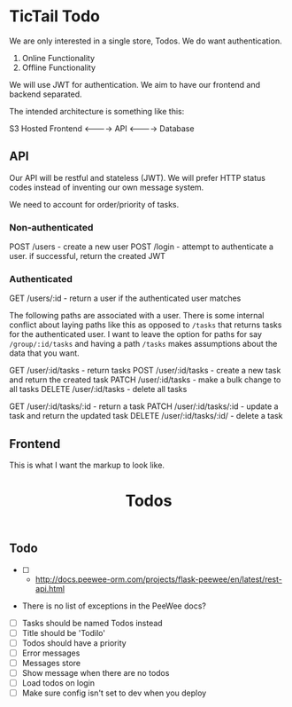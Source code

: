 # TicTail Todo

We are only interested in a single store, Todos.
We do want authentication.

1. Online Functionality
2. Offline Functionality

We will use JWT for authentication.
We aim to have our frontend and backend separated.

The intended architecture is something like this:

S3 Hosted Frontend <----> API <----> Database

## API

Our API will be restful and stateless (JWT).
We will prefer HTTP status codes instead of inventing our own message system.

We need to account for order/priority of tasks.

### Non-authenticated

POST /users - create a new user
POST /login - attempt to authenticate a user. if successful, return the created
  JWT

### Authenticated

GET /users/:id - return a user if the authenticated user matches

The following paths are associated with a user.
There is some internal conflict about laying paths like this as opposed to
`/tasks` that returns tasks for the authenticated user.
I want to leave the option for paths for say `/group/:id/tasks` and having a
path `/tasks` makes assumptions about the data that you want.

GET /user/:id/tasks - return tasks
POST /user/:id/tasks - create a new task and return the created task
PATCH /user/:id/tasks - make a bulk change to all tasks
DELETE /user/:id/tasks - delete all tasks

GET /user/:id/tasks/:id - return a task
PATCH /user/:id/tasks/:id - update a task and return the updated task
DELETE /user/:id/tasks/:id/ - delete a task

## Frontend

This is what I want the markup to look like.

<app>
  <header>
    <h1>Todos</h1>
  </header>

  <new-todo/>
  <todo-list/>

  <footer>
  </footer>
</app>

## Todo

- [ ] - http://docs.peewee-orm.com/projects/flask-peewee/en/latest/rest-api.html
- There is no list of exceptions in the PeeWee docs?
- [ ] Tasks should be named Todos instead
- [ ] Title should be 'Todilo'
- [ ] Todos should have a priority
- [ ] Error messages
- [ ] Messages store
- [ ] Show message when there are no todos
- [ ] Load todos on login
- [ ] Make sure config isn't set to dev when you deploy
